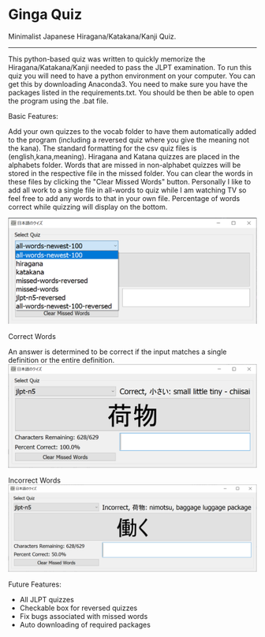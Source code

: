 # Ginga Quiz

Minimalist Japanese Hiragana/Katakana/Kanji Quiz. 

----

This python-based quiz was written to quickly memorize the Hiragana/Katakana/Kanji needed to pass the JLPT examination. To run this quiz you will need to have a python environment on your computer. You can get this by downloading Anaconda3. You need to make sure you have the packages listed in the requirements.txt. You should be then be able to open the program using the .bat file.

Basic Features: 

Add your own quizzes to the vocab folder to have them automatically added to the program (including a reversed quiz where you give the meaning not the kana). The standard formatting for the csv quiz files is (english,kana,meaning). Hiragana and Katana quizzes are placed in the alphabets folder. Words that are missed in non-alphabet quizzes will be stored in the respective file in the missed folder. You can clear the words in these files by clicking the "Clear Missed Words" button. Personally I like to add all work to a single file in all-words to quiz while I am watching TV so feel free to add any words to that in your own file. Percentage of words correct while quizzing will display on the bottom.

![](/readme-images/quizzes.png)

Correct Words

An answer is determined to be correct if the input matches a single definition or the entire definition.
![](/readme-images/correct.PNG)

Incorrect Words
![](/readme-images/incorrect.PNG)

Future Features:
- All JLPT quizzes
- Checkable box for reversed quizzes
- Fix bugs associated with missed words
- Auto downloading of required packages
